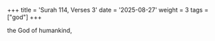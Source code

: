+++
title = 'Surah 114, Verses 3'
date = '2025-08-27'
weight = 3
tags = ["god"]
+++

the God of humankind,